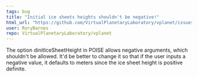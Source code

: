 ```yaml
---
tags: bug
title: "Initial ice sheets heights shouldn't be negative!"
html_url: "https://github.com/VirtualPlanetaryLaboratory/vplanet/issues/150"
user: RoryBarnes
repo: VirtualPlanetaryLaboratory/vplanet
---
```


The option dinitIceSheetHeight in POISE allows negative arguments, which shouldn't be allowed. It'd be better to change it so that if the user inputs a negative value, it defaults to meters since the ice sheet height is positive definite.